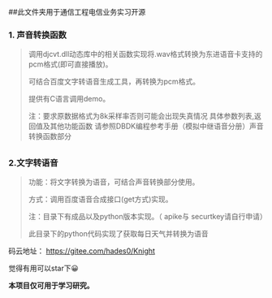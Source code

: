 ##此文件夹用于通信工程电信业务实习开源

### 1. 声音转换函数

>调用djcvt.dll动态库中的相关函数实现将.wav格式转换为东进语音卡支持的pcm格式(即可直接播放)。
>
>可结合百度文字转语音生成工具，再转换为pcm格式。
>
>提供有C语言调用demo。
>
>注：要求原数据格式为8k采样率否则可能会出现失真情况 具体参数列表,返回值及其他功能函数
>请参照DBDK编程参考手册（模拟中继语音分册）声音转换函数部分

## 

### 2.文字转语音

>功能：将文字转换为语音，可结合声音转换部分使用。
>
>方式：调用百度语音合成接口(get方式)实现。
>
>注：目录下有成品以及python版本实现。（ apike与 securtkey请自行申请）
>
>此目录下的python代码实现了获取每日天气并转换为语音

码云地址： https://gitee.com/hades0/Knight 

觉得有用可以star下😀

**本项目仅可用于学习研究。**


